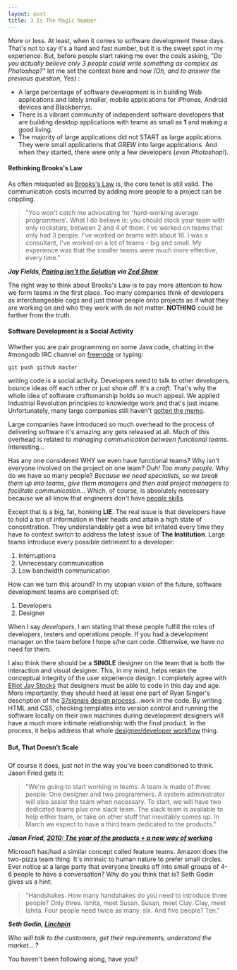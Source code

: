 ```yaml
---
layout: post
title: 3 Is The Magic Number
---
```


More or less. At least, when it comes to software development these days. That's not to say it's a hard and fast number, but it is the sweet spot in my experience. But, before people start raking me over the coals asking, *"Do you actually believe only 3 people could write something as complex as Photoshop?"* let me set the context here and now *(Oh, and to answer the previous question, Yes)* :

* A large percentage of software development is in building Web applications and lately smaller, mobile applications for iPhones, Android devices and Blackberrys.
* There is a vibrant community of independent software developers that are building desktop applications with teams as small as **1** and making a good living.
* The majority of large applications did not START as large applications. They were small applications that *GREW* into large applications. And when they started, there were only a few developers (*even Photoshop!*).

#### Rethinking Brooks's Law

As often misquoted as [Brooks's Law](http://en.wikipedia.org/wiki/Brooks%27s_law) is, the core tenet is still valid. The communication costs incurred by adding more people to a project can be crippling.
	
> "You won't catch me advocating for 'hard-working average programmers'. What I do believe is: you should stock your team with only rockstars, between 2 and 4 of them. I've worked on teams that only had 3 people. I've worked on teams with about 16. I was a consultant, I've worked on a lot of teams - big and small. My experience was that the smaller teams were much more effective, every time."

***Jay Fields, [Pairing isn't the Solution](http://blog.jayfields.com/2010/03/pairing-isnt-solution.html) via [Zed Shaw](http://twitter.com/zedshaw/status/10356819700)***

The right way to think about Brooks's Law is to pay more attention to how we form teams in the first place. Too many companies think of developers as interchangeable cogs and just throw people onto projects as if what they are working on and who they work with do not matter. **NOTHING** could be farther from the truth.

#### Software Development is a Social Activity

Whether you are pair programming on some Java code, chatting in the #mongodb IRC channel on [freenode](http://freenode.net) or typing:
    
    git push github master
    
writing code is a social activity. Developers need to talk to other developers, bounce ideas off each other or just show off. It's a *craft*. That's why the whole idea of software craftsmanship holds so much appeal. We applied Industrial Revolution principles to knowledge work and that's just insane. Unfortunately, many large companies still haven't [gotten the memo](http://www.entertonement.com/clips/pmrmbndcrh--Did-you-see-the-memo-about-thisOffice-Space-Gary-Cole-Bill-Lumbergh-).

Large companies have introduced so much overhead to the process of delivering software it's amazing any gets released at all. Much of this overhead is related to *managing communication between functional teams*. Interesting...

Has any one considered WHY we even have functional teams? Why isn't everyone involved on the project on one team? *Duh! Too many people.* Why do we have so many people? *Because we need specialists, so we break them up into teams, give them managers and then add project managers to facilitate communication...* Which, of course, is absolutely necessary because we all know that engineers don't have [people skills](http://www.break.com/usercontent/2008/4/Office-Space-I-have-people-skills-488721.html).

Except that is a big, fat, honking **LIE**. The real issue is that developers have to hold a ton of information in their heads and attain a high state of concentration. They understandably get a wee bit irritated every time they have to context switch to address the latest issue of **The Institution**. Large teams introduce every possible detriment to a developer:

1. Interruptions
1. Unnecessary communication
1. Low bandwidth communication

How can we turn this around? In my utopian vision of the future, software development teams are comprised of:

1. Developers 
1. Designer

When I say *developers*, I am stating that these people fulfill the roles of developers, testers and operations people. If you had a development manager on the team before I hope s/he can code. Otherwise, we have no need for them. 

I also think there should be a **SINGLE** designer on the team that is both the interaction and visual designer. This, in my mind, helps retain the conceptual integrity of the user experience design. I completely agree with [Elliot Jay Stocks](http://elliotjaystocks.com/blog/web-designers-who-cant-code/) that designers must be able to code in this day and age. More importantly, they should heed at least one part of Ryan Singer's description of the [37signals design process](http://37signals.com/svn/posts/2135-podcast-episode-7-ryan-singer-on-the-37signals-design-process)...work in the code. By writing HTML and CSS, checking templates into version control and running the software locally on their own machines during development designers will have a much more intimate relationship with the final product. In the process, it helps address that whole [designer/developer workflow](http://www.adobe.com/resources/business/rich_internet_apps/workflow/) thing.

#### But, That Doesn't Scale&#0153;

Of course it does, just not in the way you've been conditioned to think. Jason Fried gets it:

> "We're going to start working in teams. A team is made of three people: One designer and two programmers. A system administrator will also assist the team when necessary. To start, we will have two dedicated teams plus one slack team. The slack team is available to help either team, or take on other stuff that inevitably comes up. In March we expect to have a third team dedicated to the products."

***Jason Fried, [2010: The year of the products + a new way of working](http://37signals.com/svn/posts/2099-2010-the-year-of-the-products-a-new-way-of-working)***

Microsoft has/had a similar concept called feature teams. Amazon does the two-pizza team thing. It's intrinsic to human nature to prefer small circles. Ever notice at a large party that everyone breaks off into small groups of 4-6 people to have a conversation? Why do you think that is? Seth Godin gives us a hint:

> "Handshakes. How many handshakes do you need to introduce three people? Only three. Ishita, meet Susan. Susan, meet Clay. Clay, meet Ishita. Four people need twice as many, six. And five people? Ten."

***Seth Godin, [Linchpin](http://www.amazon.com/Linchpin-Are-Indispensable-Seth-Godin/dp/1591843162/ref=sr_1_1?ie=UTF8&s=books&qid=1268610473&sr=1-1)***

*Who will talk to the customers, get their requirements, understand the market....?*

You haven't been following along, have you?


